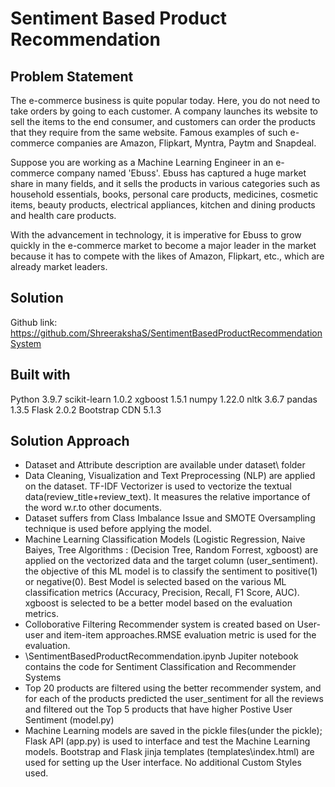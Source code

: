 # Sentiment Based Product Recommendation

## Problem Statement
The e-commerce business is quite popular today. Here, you do not need to take orders by going to each customer. A company launches its website to sell the items to the end consumer, and customers can order the products that they require from the same website. Famous examples of such e-commerce companies are Amazon, Flipkart, Myntra, Paytm and Snapdeal.

Suppose you are working as a Machine Learning Engineer in an e-commerce company named 'Ebuss'. Ebuss has captured a huge market share in many fields, and it sells the products in various categories such as household essentials, books, personal care products, medicines, cosmetic items, beauty products, electrical appliances, kitchen and dining products and health care products.

With the advancement in technology, it is imperative for Ebuss to grow quickly in the e-commerce market to become a major leader in the market because it has to compete with the likes of Amazon, Flipkart, etc., which are already market leaders.

## Solution
Github link: https://github.com/ShreerakshaS/SentimentBasedProductRecommendationSystem

## Built with
Python 3.9.7
scikit-learn 1.0.2
xgboost 1.5.1
numpy 1.22.0
nltk 3.6.7
pandas 1.3.5
Flask 2.0.2
Bootstrap CDN 5.1.3

## Solution Approach
* Dataset and Attribute description are available under dataset\ folder
* Data Cleaning, Visualization and Text Preprocessing (NLP) are applied on the dataset. TF-IDF Vectorizer is used to vectorize the textual data(review_title+review_text). It measures the relative importance of the word w.r.to other documents.
* Dataset suffers from Class Imbalance Issue and SMOTE Oversampling technique is used before applying the model.
* Machine Learning Classification Models (Logistic Regression, Naive Baiyes, Tree Algorithms : (Decision Tree, Random Forrest, xgboost) are applied on the vectorized data and the target column (user_sentiment). the objective of this ML model is to classify the sentiment to positive(1) or negative(0). Best Model is selected based on the various ML classification metrics (Accuracy, Precision, Recall, F1 Score, AUC). xgboost is selected to be a better model based on the evaluation metrics.
* Colloborative Filtering Recommender system is created based on User-user and item-item approaches.RMSE evaluation metric is used for the evaluation.
* \SentimentBasedProductRecommendation.ipynb Jupiter notebook contains the code for Sentiment Classification and Recommender Systems
* Top 20 products are filtered using the better recommender system, and for each of the products predicted the user_sentiment for all the reviews and filtered out the Top 5 products that have higher Postive User Sentiment (model.py)
* Machine Learning models are saved in the pickle files(under the pickle); Flask API (app.py) is used to interface and test the Machine Learning models. Bootstrap and Flask jinja templates (templates\index.html) are used for setting up the User interface. No additional Custom Styles used.